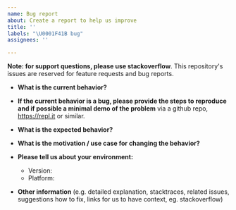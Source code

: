 ```yaml
---
name: Bug report
about: Create a report to help us improve
title: ''
labels: "\U0001F41B bug"
assignees: ''

---
```


**Note: for support questions, please use stackoverflow**. This repository's issues are reserved for feature requests and bug reports.

* **What is the current behavior?**



* **If the current behavior is a bug, please provide the steps to reproduce and if possible a minimal demo of the problem** via
a github repo, https://repl.it or similar.



* **What is the expected behavior?**



* **What is the motivation / use case for changing the behavior?**



* **Please tell us about your environment:**

  - Version:
  - Platform:

* **Other information** (e.g. detailed explanation, stacktraces, related issues, suggestions how to fix, links for us to have context, eg. stackoverflow)
